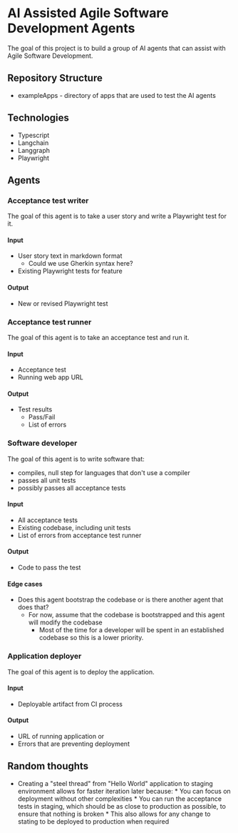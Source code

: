 # AI Assisted Agile Software Development Agents

The goal of this project is to build a group of AI agents that can assist with Agile Software Development.

## Repository Structure

* exampleApps - directory of apps that are used to test the AI agents

## Technologies

* Typescript
* Langchain
* Langgraph
* Playwright

## Agents

### Acceptance test writer

The goal of this agent is to take a user story and write a Playwright test for it.

#### Input
* User story text in markdown format
    * Could we use Gherkin syntax here?
* Existing Playwright tests for feature

#### Output
* New or revised Playwright test

### Acceptance test runner

The goal of this agent is to take an acceptance test and run it.

#### Input
* Acceptance test
* Running web app URL

#### Output
* Test results
    * Pass/Fail
    * List of errors

### Software developer

The goal of this agent is to write software that:

* compiles, null step for languages that don't use a compiler
* passes all unit tests
* possibly passes all acceptance tests


#### Input
* All acceptance tests
* Existing codebase, including unit tests
* List of errors from acceptance test runner

#### Output
* Code to pass the test

#### Edge cases
* Does this agent bootstrap the codebase or is there another agent that does that?
    * For now, assume that the codebase is bootstrapped and this agent will modify the codebase
        * Most of the time for a developer will be spent in an established codebase
        so this is a lower priority.


### Application deployer

The goal of this agent is to deploy the application.

#### Input
* Deployable artifact from CI process

#### Output
* URL of running application
or 
* Errors that are preventing deployment

## Random thoughts

* Creating a "steel thread" from "Hello World" application to staging environment allows 
        for faster iteration later because:
            * You can focus on deployment without other complexities
            * You can run the acceptance tests in staging, which should be as close to production as possible, to
                ensure that nothing is broken
                * This also allows for any change to stating to be deployed to production when required
